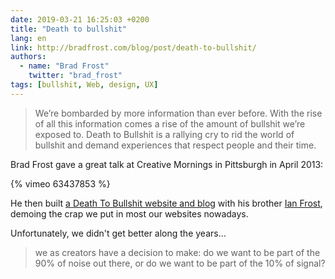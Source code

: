 ```yaml
---
date: 2019-03-21 16:25:03 +0200
title: "Death to bullshit"
lang: en
link: http://bradfrost.com/blog/post/death-to-bullshit/
authors:
  - name: "Brad Frost"
    twitter: "brad_frost"
tags: [bullshit, Web, design, UX]
---
```


> We’re bombarded by more information than ever before. With the rise of all this information comes a rise of the amount of bullshit we’re exposed to. Death to Bullshit is a rallying cry to rid the world of bullshit and demand experiences that respect people and their time.

Brad Frost gave a great talk at Creative Mornings in Pittsburgh in April 2013:

{% vimeo 63437853 %}

He then built [a Death To Bullshit website and blog](http://deathtobullshit.com/) with his brother [Ian Frost](http://ianfrostweather.com/), demoing the crap we put in most our websites nowadays.

Unfortunately, we didn't get better along the years…

> we as creators have a decision to make: do we want to be part of the 90% of noise out there, or do we want to be part of the 10% of signal?
